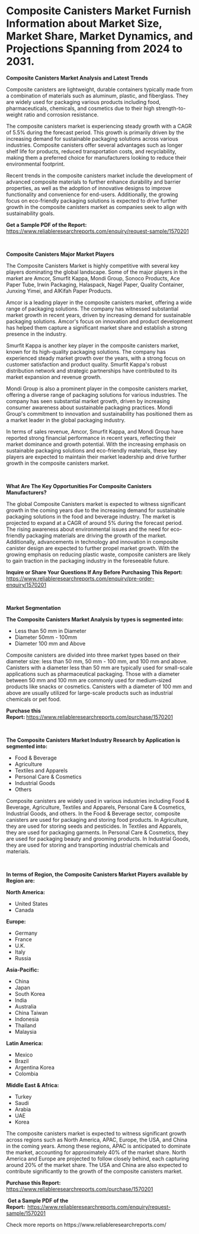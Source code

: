 <p><h1>Composite Canisters Market Furnish Information about Market Size, Market Share, Market Dynamics, and Projections Spanning from 2024 to 2031.</h1></p><p><strong>Composite Canisters Market Analysis and Latest Trends</strong></p>
<p><p>Composite canisters are lightweight, durable containers typically made from a combination of materials such as aluminum, plastic, and fiberglass. They are widely used for packaging various products including food, pharmaceuticals, chemicals, and cosmetics due to their high strength-to-weight ratio and corrosion resistance.</p><p>The composite canisters market is experiencing steady growth with a CAGR of 5.5% during the forecast period. This growth is primarily driven by the increasing demand for sustainable packaging solutions across various industries. Composite canisters offer several advantages such as longer shelf life for products, reduced transportation costs, and recyclability, making them a preferred choice for manufacturers looking to reduce their environmental footprint.</p><p>Recent trends in the composite canisters market include the development of advanced composite materials to further enhance durability and barrier properties, as well as the adoption of innovative designs to improve functionality and convenience for end-users. Additionally, the growing focus on eco-friendly packaging solutions is expected to drive further growth in the composite canisters market as companies seek to align with sustainability goals.</p></p>
<p><strong>Get a Sample PDF of the Report:&nbsp;</strong> <a href="https://www.reliableresearchreports.com/enquiry/request-sample/1570201">https://www.reliableresearchreports.com/enquiry/request-sample/1570201</a></p>
<p>&nbsp;</p>
<p><strong>Composite Canisters Major Market Players</strong></p>
<p><p>The Composite Canisters Market is highly competitive with several key players dominating the global landscape. Some of the major players in the market are Amcor, Smurfit Kappa, Mondi Group, Sonoco Products, Ace Paper Tube, Irwin Packaging, Halaspack, Nagel Paper, Quality Container, Junxing Yimei, and AlKifah Paper Products.</p><p>Amcor is a leading player in the composite canisters market, offering a wide range of packaging solutions. The company has witnessed substantial market growth in recent years, driven by increasing demand for sustainable packaging solutions. Amcor's focus on innovation and product development has helped them capture a significant market share and establish a strong presence in the industry.</p><p>Smurfit Kappa is another key player in the composite canisters market, known for its high-quality packaging solutions. The company has experienced steady market growth over the years, with a strong focus on customer satisfaction and product quality. Smurfit Kappa's robust distribution network and strategic partnerships have contributed to its market expansion and revenue growth.</p><p>Mondi Group is also a prominent player in the composite canisters market, offering a diverse range of packaging solutions for various industries. The company has seen substantial market growth, driven by increasing consumer awareness about sustainable packaging practices. Mondi Group's commitment to innovation and sustainability has positioned them as a market leader in the global packaging industry.</p><p>In terms of sales revenue, Amcor, Smurfit Kappa, and Mondi Group have reported strong financial performance in recent years, reflecting their market dominance and growth potential. With the increasing emphasis on sustainable packaging solutions and eco-friendly materials, these key players are expected to maintain their market leadership and drive further growth in the composite canisters market.</p></p>
<p>&nbsp;</p>
<p><strong>What Are The Key Opportunities For Composite Canisters Manufacturers?</strong></p>
<p><p>The global Composite Canisters market is expected to witness significant growth in the coming years due to the increasing demand for sustainable packaging solutions in the food and beverage industry. The market is projected to expand at a CAGR of around 5% during the forecast period. The rising awareness about environmental issues and the need for eco-friendly packaging materials are driving the growth of the market. Additionally, advancements in technology and innovation in composite canister design are expected to further propel market growth. With the growing emphasis on reducing plastic waste, composite canisters are likely to gain traction in the packaging industry in the foreseeable future.</p></p>
<p><strong>Inquire or Share Your Questions If Any Before Purchasing This Report:</strong> <a href="https://www.reliableresearchreports.com/enquiry/pre-order-enquiry/1570201">https://www.reliableresearchreports.com/enquiry/pre-order-enquiry/1570201</a></p>
<p>&nbsp;</p>
<p><strong>Market Segmentation</strong></p>
<p><strong>The Composite Canisters Market Analysis by types is segmented into:</strong></p>
<p><ul><li>Less than 50 mm in Diameter</li><li>Diameter 50mm - 100mm</li><li>Diameter 100 mm and Above</li></ul></p>
<p><p>Composite canisters are divided into three market types based on their diameter size: less than 50 mm, 50 mm - 100 mm, and 100 mm and above. Canisters with a diameter less than 50 mm are typically used for small-scale applications such as pharmaceutical packaging. Those with a diameter between 50 mm and 100 mm are commonly used for medium-sized products like snacks or cosmetics. Canisters with a diameter of 100 mm and above are usually utilized for large-scale products such as industrial chemicals or pet food.</p></p>
<p><strong>Purchase this Report:&nbsp;</strong><a href="https://www.reliableresearchreports.com/purchase/1570201">https://www.reliableresearchreports.com/purchase/1570201</a></p>
<p>&nbsp;</p>
<p><strong>The Composite Canisters Market Industry Research by Application is segmented into:</strong></p>
<p><ul><li>Food & Beverage</li><li>Agriculture</li><li>Textiles and Apparels</li><li>Personal Care & Cosmetics</li><li>Industrial Goods</li><li>Others</li></ul></p>
<p><p>Composite canisters are widely used in various industries including Food & Beverage, Agriculture, Textiles and Apparels, Personal Care & Cosmetics, Industrial Goods, and others. In the Food & Beverage sector, composite canisters are used for packaging and storing food products. In Agriculture, they are used for storing seeds and pesticides. In Textiles and Apparels, they are used for packaging garments. In Personal Care & Cosmetics, they are used for packaging beauty and grooming products. In Industrial Goods, they are used for storing and transporting industrial chemicals and materials.</p></p>
<p>&nbsp;</p>
<p><strong>In terms of Region, the Composite Canisters Market Players available by Region are:</strong></p>
<p>
    <p> <strong> North America: </strong>
        <ul>
            <li>United States</li>
            <li>Canada</li>
        </ul>
        </p> 
    <p> <strong> Europe: </strong>
        <ul>
            <li>Germany</li>
            <li>France</li>
            <li>U.K.</li>
            <li>Italy</li>
            <li>Russia</li>
        </ul>
        </p> 
    <p> <strong> Asia-Pacific: </strong>
        <ul>
            <li>China</li>
            <li>Japan</li>
            <li>South Korea</li>
            <li>India</li>
            <li>Australia</li>
            <li>China Taiwan</li>
            <li>Indonesia</li>
            <li>Thailand</li>
            <li>Malaysia</li>
        </ul>
        </p> 
    <p> <strong> Latin America: </strong>
        <ul>
            <li>Mexico</li>
            <li>Brazil</li>
            <li>Argentina Korea</li>
            <li>Colombia</li>
        </ul>
        </p> 
    <p> <strong> Middle East & Africa: </strong>
        <ul>
            <li>Turkey</li>
            <li>Saudi</li>
            <li>Arabia</li>
            <li>UAE</li>
            <li>Korea</li>
        </ul>
    </p>
    </p>
<p><p>The composite canisters market is expected to witness significant growth across regions such as North America, APAC, Europe, the USA, and China in the coming years. Among these regions, APAC is anticipated to dominate the market, accounting for approximately 40% of the market share. North America and Europe are projected to follow closely behind, each capturing around 20% of the market share. The USA and China are also expected to contribute significantly to the growth of the composite canisters market.</p></p>
<p><strong>Purchase this Report: </strong><a href="https://www.reliableresearchreports.com/purchase/1570201">https://www.reliableresearchreports.com/purchase/1570201</a></p>
<p>&nbsp;<strong>Get a Sample PDF of the Report:&nbsp;&nbsp;</strong><a href="https://www.reliableresearchreports.com/enquiry/request-sample/1570201">https://www.reliableresearchreports.com/enquiry/request-sample/1570201</a></p>
<p><strong></strong></p>
<p>Check more reports on https://www.reliableresearchreports.com/</p>